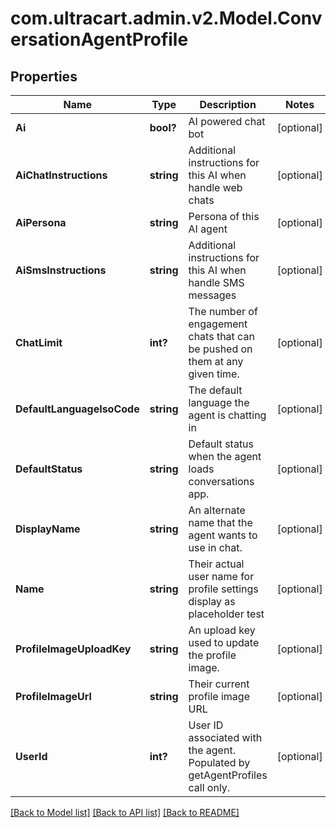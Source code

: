 # com.ultracart.admin.v2.Model.ConversationAgentProfile
## Properties

Name | Type | Description | Notes
------------ | ------------- | ------------- | -------------
**Ai** | **bool?** | AI powered chat bot | [optional] 
**AiChatInstructions** | **string** | Additional instructions for this AI when handle web chats | [optional] 
**AiPersona** | **string** | Persona of this AI agent | [optional] 
**AiSmsInstructions** | **string** | Additional instructions for this AI when handle SMS messages | [optional] 
**ChatLimit** | **int?** | The number of engagement chats that can be pushed on them at any given time. | [optional] 
**DefaultLanguageIsoCode** | **string** | The default language the agent is chatting in | [optional] 
**DefaultStatus** | **string** | Default status when the agent loads conversations app. | [optional] 
**DisplayName** | **string** | An alternate name that the agent wants to use in chat. | [optional] 
**Name** | **string** | Their actual user name for profile settings display as placeholder test | [optional] 
**ProfileImageUploadKey** | **string** | An upload key used to update the profile image. | [optional] 
**ProfileImageUrl** | **string** | Their current profile image URL | [optional] 
**UserId** | **int?** | User ID associated with the agent.  Populated by getAgentProfiles call only. | [optional] 


[[Back to Model list]](../README.md#documentation-for-models) [[Back to API list]](../README.md#documentation-for-api-endpoints) [[Back to README]](../README.md)

